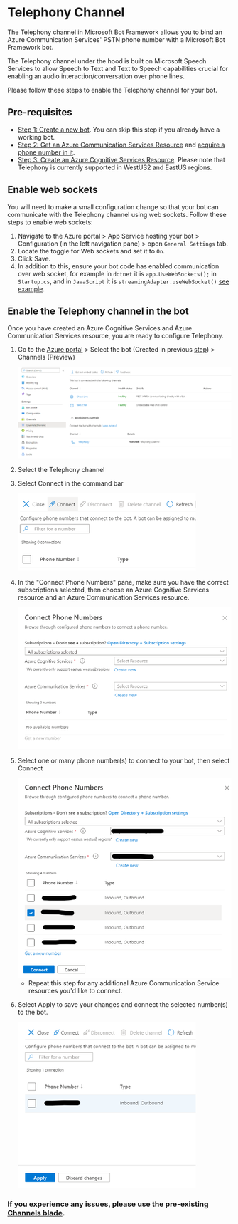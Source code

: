 # Telephony Channel
The Telephony channel in Microsoft Bot Framework allows you to bind an Azure Communication Services' PSTN phone number with a Microsoft Bot Framework bot.

The Telephony channel under the hood is built on Microsoft Speech Services to allow Speech to Text and Text to Speech capabilities crucial for enabling an audio interaction/conversation over phone lines.

Please follow these steps to enable the Telephony channel for your bot.

## Pre-requisites
* [Step 1: Create a new bot](CreateBot.md). You can skip this step if you already have a working bot.
* [Step 2: Get an Azure Communication Services Resource](https://docs.microsoft.com/azure/communication-services/quickstarts/create-communication-resource) and [acquire a phone number in it](https://docs.microsoft.com/azure/communication-services/quickstarts/telephony-sms/get-phone-number).
* [Step 3: Create an Azure Cognitive Services Resource](CreateCogSvcsResource.md). Please note that Telephony is currently supported in WestUS2 and EastUS regions.

## Enable web sockets
You will need to make a small configuration change so that your bot can communicate with the Telephony channel using web sockets. Follow these steps to enable web sockets:

1. Navigate to the Azure portal > App Service hosting your bot > Configuration (in the left navigation pane) > open `General Settings` tab.
1. Locate the toggle for Web sockets and set it to `On`.
1. Click Save.
1. In addition to this, ensure your bot code has enabled communication over web socket, for example in `dotnet` it is `app.UseWebSockets();` in `Startup.cs`, and in `JavaScript` it is `streamingAdapter.useWebSocket()` [see example](https://github.com/microsoft/BotBuilder-Samples/blob/main/samples/javascript_nodejs/02.echo-bot/index.js#L71-L85).

## Enable the Telephony channel in the bot

Once you have created an Azure Cognitive Services and Azure Communication Services resource, you are ready to configure Telephony.

1. Go to the [Azure portal](https://portal.azure.com) > Select the bot (Created in previous [step](CreateBot.md)) > Channels (Preview)

    ![Select channels (Preview) blade](images/create-a-bot/telephony-channels.png)

1. Select the Telephony channel
1. Select Connect in the command bar

    <img src="images/create-a-bot/telephony-connect-button.png" width="400" alt="select connect" />

1. In the "Connect Phone Numbers" pane, make sure you have the correct subscriptions selected, then choose an Azure Cognitive Services resource and an Azure Communication Services resource.

    <img src="images/create-a-bot/telephony-connect-pane.png" width="500" alt="select resources" />

1. Select one or many phone number(s) to connect to your bot, then select Connect

    <img src="images/create-a-bot/telephony-select-numbers.png" width="500" alt="select phone number(s)" />
    
    - Repeat this step for any additional Azure Communication Service resources you'd like to connect.

1. Select Apply to save your changes and connect the selected number(s) to the bot.

    <img src="images/create-a-bot/telephony-apply.png" width="400" alt="apply changes" />

### If you experience any issues, please use the pre-existing [Channels blade](EnableTelephonyLegacy.md).